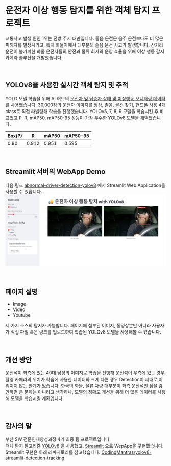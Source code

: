 # 운전자 이상 행동 탐지를 위한 객체 탐지 프로젝트</span>
교통사고 발생 원인 1위는 전방 주시 태만입니다. 졸음 운전은 음주 운전보다도 더 많은 피해자를 발생시키고, 특히 화물차에서 대부분의 졸음 운전 사고가 발생합니다. 장거리 운전이 불가피한 화물 운전자들의 안전과 물류 회사의 운영 효율을 위해 이상 행동 감지 카메라 솔루션을 개발했습니다. 

<br/>

## YOLOv8을 사용한 실시간 객체 탐지 및 추적</span>
YOLO 모델 학습을 위해 AI 허브의 [운전자 및 탑승자 상태 및 이상행동 모니터링 데이터](<https://www.aihub.or.kr/aihubdata/data/view.do?currMenu=115&topMenu=100&aihubDataSe=realm&dataSetSn=651>) 를 사용했습니다. 30,000장의 운전자 이미지를 정상, 졸음, 물건 찾기, 핸드폰 사용 4개 class로 직접 라벨링해 학습을 진행했습니다. YOLOv5, 7, 8, 9 모델을 학습시킨 후 비교했고 P, R, mAP50, mAP50-95 성능이 가장 우수한 YOLOv8 모델을 채택했습니다. 


|    Box(P)   |      R      |    mAP50    |   mAP50-95  |
|-------------|-------------|-------------|-------------|
|     0.90    |    0.912    |    0.951    |    0.595    |

<br/>

## Streamlit 서버의 WebApp Demo</span>
다음 링크 [abnormal-driver-detection-yolov8](https://abnormal-driver-detection-yolov8-webapp.streamlit.app/) 에서 Streamlit Web Application을 사용할 수 있습니다. 
<br/>
<img src="https://github.com/seonseono/Abnormal_Driver_Detection_YOLOv8_Streamlit/blob/main/webapp_image.jpg">

<br/>

## 페이지 설명</span>
- Image
- Video
- Youtube   

세 가지 소스의 탐지가 가능합니다. 페이지에 첨부된 이미지, 동영상뿐만 아니라 사용자가 직접 파일 혹은 링크를 업로드하여 학습된 YOLOv8 모델을 사용해볼 수 있습니다. 

<br/>

## 개선 방안</span>
운전석이 좌측에 있는 40대 남성의 이미지로 학습을 진행해 운전석이 우측에 있는 경우, 촬영 카메라의 위치가 학습에 사용한 데이터와 크게 다른 경우 Detection이 제대로 이뤄지지 않는 한계가 있습니다. 한국의 화물, 물류 차량 대부분이 좌측 운전석인 점을 감안하면 큰 문제는 아니라고 생각하나, 모델의 정확도 개선을 위해 더 많은 데이터를 사용해 모델을 학습시킬 계획입니다. 

<br/>

## 감사의 말
부산 SW 전문인재양성과정 4기 최종 팀 프로젝트입니다. <br/>
객체 탐지 알고리즘 [YOLOv8](<https://github.com/ultralytics/ultralytics>) 을 사용했고, [Streamlit](<https://github.com/streamlit/streamlit>) 으로 WepApp을 구현했습니다. <br/>
Streamlit 구현은 아래 레파지토리를 참고했습니다. 
[CodingMantras/yolov8-streamlit-detection-tracking](<https://github.com/CodingMantras/yolov8-streamlit-detection-tracking>)
<br/>
<br/>

